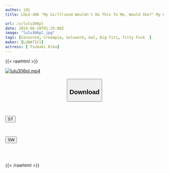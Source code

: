 ```yaml
---
author: j91
title: LULU-306 "My Girlfriend Wouldn't Do This To Me, Would She?" My Childhood Friend, A Busty Gal, Was Jealous Of Me Because I Had A Girlfriend, So She Made Me Weak In The Knees By Repeatedly Giving Me A Titty Fuck And Making Me Cum Between Her Tits In Order To Break Up With Her. Rika Tsubaki

url: /v/lulu306pl
date: 2024-06-28T01:25:00Z
image: "lulu306pl.jpg"
tags: [Censored, Creampie, Solowork, Gal, Big Tits, Titty Fuck	]
maker: [LUNATICS]
actress: [ Tsubaki Rika]
---
```



{{< rawhtml >}}

<div class="video" data-videoid="BBl6BWoYrlUyYaP">
    <a href="javascript:;">
        <img src="/v/lulu306pl/lulu306pl.jpg" width="WIDTH" height="HEIGHT" alt="lulu306pl.mp4" loading="lazy">
    </a>
</div>

<script type="text/javascript" src="https://j91.asia/asset/on-demand-st.js"></script>

<br>
  <link rel="stylesheet" href="https://j91.asia/asset/bs5.css">
  
  <center>
  <button class="btn btn-primary" type="button" data-bs-toggle="collapse" data-bs-target=".multi-collapse" aria-expanded="false" aria-controls="multiCollapseExample1 multiCollapseExample2"><h2>Download</h2></button></center>
</p>
<div class="row">
  <div class="col">
    <div class="collapse multi-collapse" id="multiCollapseExample1">
      <div class="card card-body">
	      	      <br>
<div class="buttons">  
<p><a href="/v/lulu306pl/st.html" target="_blank"><button class="btn-hover color-3"><i class="fa fa-download"></i> ST</button></a></p></div>
    </div>
  </div>
</div>
  <div class="col">
    <div class="collapse multi-collapse" id="multiCollapseExample2">
      <div class="card card-body">
	      <br>
<div class="buttons">
<p><a href="/v/lulu306pl/sw.html" target="_blank"><button class="btn-hover color-2"><i class="fa fa-download"></i> SW</button></a></p></div>
<br><br>
      </div>
    </div>
  </div>
</div>

{{< /rawhtml >}}